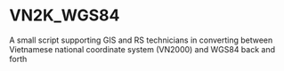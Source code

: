 # VN2K_WGS84
A small script supporting GIS and RS technicians in converting between Vietnamese national coordinate system (VN2000) and WGS84 back and forth
